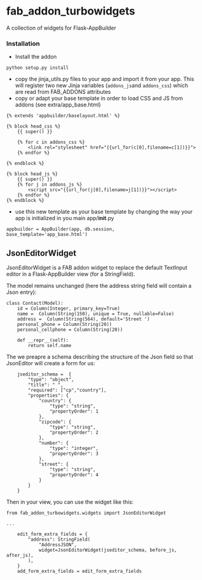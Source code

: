 # fab_addon_turbowidgets
A collection of widgets for Flask-AppBuilder


### Installation
* Install the addon
````
python setup.py install
````
* copy the jinja_utils.py files to your app and import it from your app. This will register two new Jinja variables (`addons_js`and `addons_css`) which are read from FAB_ADDONS attributes
* copy or adapt your base template in order to load CSS and JS from addons (see extra/app_base.html)
```
{% extends 'appbuilder/baselayout.html' %}

{% block head_css %}
    {{ super() }}

    {% for c in addons_css %}
        <link rel="stylesheet" href="{{url_for(c[0],filename=c[1])}}">
    {% endfor %}

{% endblock %}

{% block head_js %}
    {{ super() }}
    {% for j in addons_js %}
        <script src="{{url_for(j[0],filename=j[1])}}"></script>
    {% endfor %}
{% endblock %}
```
* use this new template as your base template by changing the way your app is initialized in you main app/__init__.py
```
appbuilder = AppBuilder(app, db.session, base_template='app_base.html')
```

## JsonEditorWidget
JsonEditorWidget is a FAB addon widget to replace the default TextInput editor in a Flask-AppBuilder view (for a StringField).

The model remains unchanged (here the address string field will contain a Json entry):
```
class Contact(Model):
    id = Column(Integer, primary_key=True)
    name =  Column(String(150), unique = True, nullable=False)
    address =  Column(String(564), default='Street ')
    personal_phone = Column(String(20))
    personal_cellphone = Column(String(20))

    def __repr__(self):
        return self.name

```

The we preapre a schema describing the structure of the Json field so that JsonEditor will create a form for us:
```
    jseditor_schema =  {
        "type": "object",
        "title": " ",
        "required": ["cp","country"],
        "properties": {
            "country": {
                "type": "string",
                "propertyOrder": 1
            },
            "zipcode": {
                "type": "string",
                "propertyOrder": 2
            },
            "number": {
                "type": "integer",
                "propertyOrder": 3
            },
            "street": {
                "type": "string",
                "propertyOrder": 4
            }
        }
    }
```

Then in your view, you can use the widget like this:
```
from fab_addon_turbowidgets.widgets import JsonEditorWidget

...

    edit_form_extra_fields = {
        "address": StringField(
            "AddressJSON",
            widget=JsonEditorWidget(jseditor_schema, before_js, after_js),
        ),
    }
    add_form_extra_fields = edit_form_extra_fields
```
